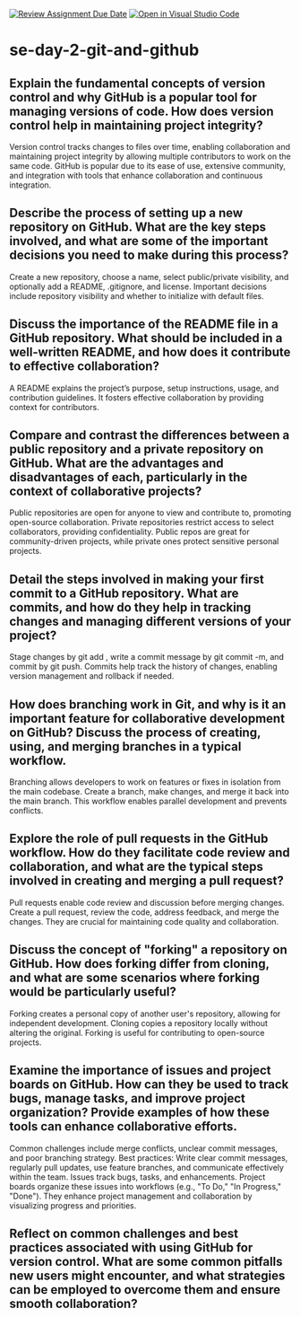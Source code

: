 [![Review Assignment Due Date](https://classroom.github.com/assets/deadline-readme-button-22041afd0340ce965d47ae6ef1cefeee28c7c493a6346c4f15d667ab976d596c.svg)](https://classroom.github.com/a/8wgCKhpZ)
[![Open in Visual Studio Code](https://classroom.github.com/assets/open-in-vscode-2e0aaae1b6195c2367325f4f02e2d04e9abb55f0b24a779b69b11b9e10269abc.svg)](https://classroom.github.com/online_ide?assignment_repo_id=15609302&assignment_repo_type=AssignmentRepo)
# se-day-2-git-and-github
## Explain the fundamental concepts of version control and why GitHub is a popular tool for managing versions of code. How does version control help in maintaining project integrity?
Version control tracks changes to files over time, enabling collaboration and maintaining project integrity by allowing multiple contributors to work on the same code. GitHub is popular due to its ease of use, extensive community, and integration with tools that enhance collaboration and continuous integration.

## Describe the process of setting up a new repository on GitHub. What are the key steps involved, and what are some of the important decisions you need to make during this process?
Create a new repository, choose a name, select public/private visibility, and optionally add a README, .gitignore, and license. Important decisions include repository visibility and whether to initialize with default files.

## Discuss the importance of the README file in a GitHub repository. What should be included in a well-written README, and how does it contribute to effective collaboration?
A README explains the project’s purpose, setup instructions, usage, and contribution guidelines. It fosters effective collaboration by providing context for contributors.

## Compare and contrast the differences between a public repository and a private repository on GitHub. What are the advantages and disadvantages of each, particularly in the context of collaborative projects?
Public repositories are open for anyone to view and contribute to, promoting open-source collaboration. Private repositories restrict access to select collaborators, providing confidentiality. Public repos are great for community-driven projects, while private ones protect sensitive personal projects.

## Detail the steps involved in making your first commit to a GitHub repository. What are commits, and how do they help in tracking changes and managing different versions of your project?
Stage changes by git add , write a commit message by git commit -m, and commit by git push. Commits help track the history of changes, enabling version management and rollback if needed.

## How does branching work in Git, and why is it an important feature for collaborative development on GitHub? Discuss the process of creating, using, and merging branches in a typical workflow.
Branching allows developers to work on features or fixes in isolation from the main codebase. Create a branch, make changes, and merge it back into the main branch. This workflow enables parallel development and prevents conflicts.

## Explore the role of pull requests in the GitHub workflow. How do they facilitate code review and collaboration, and what are the typical steps involved in creating and merging a pull request?
Pull requests enable code review and discussion before merging changes.  Create a pull request, review the code, address feedback, and merge the changes. They are crucial for maintaining code quality and collaboration.

## Discuss the concept of "forking" a repository on GitHub. How does forking differ from cloning, and what are some scenarios where forking would be particularly useful?
Forking creates a personal copy of another user's repository, allowing for independent development. Cloning copies a repository locally without altering the original. Forking is useful for contributing to open-source projects.

## Examine the importance of issues and project boards on GitHub. How can they be used to track bugs, manage tasks, and improve project organization? Provide examples of how these tools can enhance collaborative efforts.
Common challenges include merge conflicts, unclear commit messages, and poor branching strategy. Best practices: Write clear commit messages, regularly pull updates, use feature branches, and communicate effectively within the team.
Issues track bugs, tasks, and enhancements. Project boards organize these issues into workflows (e.g., "To Do," "In Progress," "Done"). They enhance project management and collaboration by visualizing progress and priorities.

## Reflect on common challenges and best practices associated with using GitHub for version control. What are some common pitfalls new users might encounter, and what strategies can be employed to overcome them and ensure smooth collaboration?
